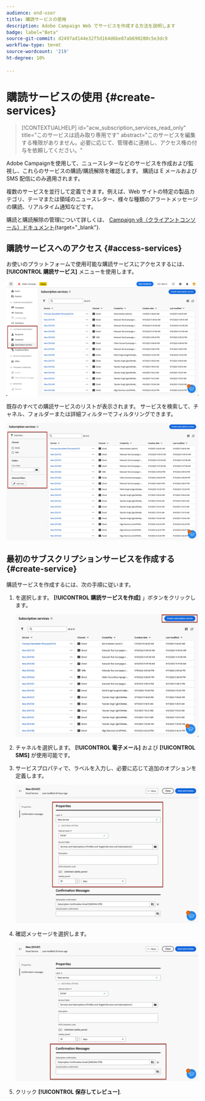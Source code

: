 ```yaml
---
audience: end-user
title: 購読サービスの使用
description: Adobe Campaign Web でサービスを作成する方法を説明します
badge: label="Beta"
source-git-commit: d2497ad144e32f5d164d6be87ab690280c5e3dc9
workflow-type: tm+mt
source-wordcount: '219'
ht-degree: 10%

---
```



# 購読サービスの使用 {#create-services}

>[!CONTEXTUALHELP]
>id="acw_subscription_services_read_only"
>title="このサービスは読み取り専用です"
>abstract="このサービスを編集する権限がありません。必要に応じて、管理者に連絡し、アクセス権の付与を依頼してください。"

Adobe Campaignを使用して、ニュースレターなどのサービスを作成および監視し、これらのサービスの購読/購読解除を確認します。 購読は E メールおよび SMS 配信にのみ適用されます。

複数のサービスを並行して定義できます。例えば、Web サイトの特定の製品カテゴリ、テーマまたは領域のニュースレター、様々な種類のアラートメッセージの購読、リアルタイム通知などです。

購読と購読解除の管理について詳しくは、 [Campaign v8（クライアントコンソール）ドキュメント](https://experienceleague.adobe.com/docs/campaign/campaign-v8/audience/subscriptions.html){target="_blank"}.

## 購読サービスへのアクセス {#access-services}

お使いのプラットフォームで使用可能な購読サービスにアクセスするには、 **[!UICONTROL 購読サービス]** メニューを使用します。

![](assets/service-list.png)

既存のすべての購読サービスのリストが表示されます。 サービスを検索して、チャネル、フォルダーまたは詳細フィルターでフィルタリングできます。

![](assets/service-filters.png)

## 最初のサブスクリプションサービスを作成する {#create-service}

購読サービスを作成するには、次の手順に従います。

1. を選択します。 **[!UICONTROL 購読サービスを作成]** 」ボタンをクリックします。

   ![](assets/service-create-button.png)

1. チャネルを選択します。 **[!UICONTROL 電子メール]** および **[!UICONTROL SMS]** が使用可能です。

1. サービスプロパティで、ラベルを入力し、必要に応じて追加のオプションを定義します。

   ![](assets/service-create-properties.png)

1. 確認メッセージを選択します。

   ![](assets/service-create-confirmation-msg.png)

1. クリック **[!UICONTROL 保存してレビュー]**.


